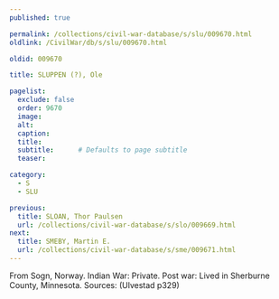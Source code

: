 ```yaml
---
published: true

permalink: /collections/civil-war-database/s/slu/009670.html
oldlink: /CivilWar/db/s/slu/009670.html

oldid: 009670

title: SLUPPEN (?), Ole

pagelist:
  exclude: false
  order: 9670
  image: 
  alt:
  caption:
  title:
  subtitle:      # Defaults to page subtitle
  teaser:

category: 
  - S 
  - SLU

previous:
  title: SLOAN, Thor Paulsen
  url: /collections/civil-war-database/s/slo/009669.html  
next:
  title: SMEBY, Martin E.
  url: /collections/civil-war-database/s/sme/009671.html   
---
```

From Sogn, Norway. Indian War: Private. Post war: Lived in Sherburne County, Minnesota. Sources: (Ulvestad p329)